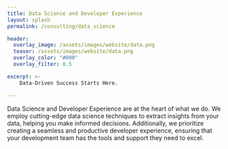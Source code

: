 ```yaml
---
title: Data Science and Developer Experience
layout: splash
permalink: /consulting/data_science

header:
  overlay_image: /assets/images/website/data.png
  teaser: /assets/images/website/data.png
  overlay_color: "#000"
  overlay_filter: 0.5

excerpt: >-
    Data-Driven Success Starts Here.

---
```



Data Science and Developer Experience are at the heart of what we do. We employ cutting-edge data science techniques to extract insights from your data, helping you make informed decisions. Additionally, we prioritize creating a seamless and productive developer experience, ensuring that your development team has the tools and support they need to excel.